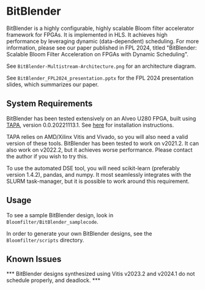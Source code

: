 # BitBlender

BitBlender is a highly configurable, highly scalable Bloom filter accelerator framework for FPGAs. It is implemented in HLS. It achieves high performance by leveraging dynamic (data-dependent) scheduling. For more information, please see our paper published in FPL 2024, titled "BitBlender: Scalable Bloom Filter Acceleration on FPGAs with Dynamic Scheduling".

See `BitBlender-Multistream-Architecture.png` for an architecture diagram.

See `BitBlender_FPL2024_presentation.pptx` for the FPL 2024 presentation slides, which summarizes our paper.

## System Requirements

BitBlender has been tested extensively on an Alveo U280 FPGA, built using [TAPA](https://github.com/UCLA-VAST/tapa), version 0.0.20221113.1.
See [here](https://tapa.readthedocs.io/en/release/installation.html) for installation instructions.

TAPA relies on AMD/Xilinx Vitis and Vivado, so you will also need a valid version of these tools. BitBlender has been tested to work on v2021.2. It can also work on v2022.2, but it achieves worse performance. Please contact the author if you wish to try this.

To use the automated DSE tool, you will need scikit-learn (preferably version 1.4.2), pandas, and numpy. It most seamlessly integrates with the SLURM task-manager, but it is possible to work around this requirement.

## Usage

To see a sample BitBlender design, look in `Bloomfilter/BitBlender_samplecode`.

In order to generate your own BitBlender designs, see the `Bloomfilter/scripts` directory.

## Known Issues

*** BitBlender designs synthesized using Vitis v2023.2 and v2024.1 do not schedule properly, and deadlock. ***

